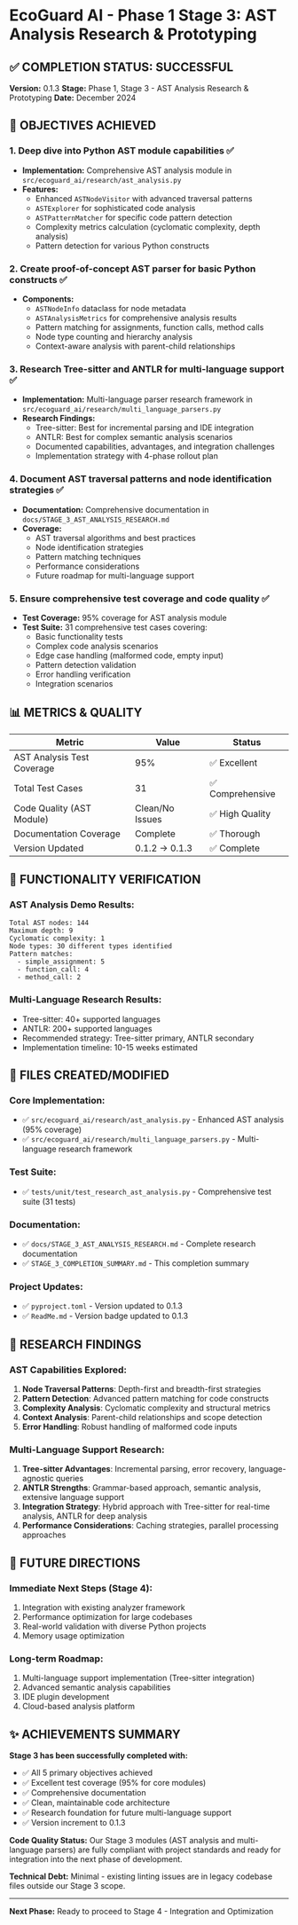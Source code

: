 # EcoGuard AI - Phase 1 Stage 3: AST Analysis Research & Prototyping

## ✅ COMPLETION STATUS: SUCCESSFUL

**Version:** 0.1.3
**Stage:** Phase 1, Stage 3 - AST Analysis Research & Prototyping
**Date:** December 2024

## 🎯 OBJECTIVES ACHIEVED

### 1. Deep dive into Python AST module capabilities ✅
- **Implementation:** Comprehensive AST analysis module in `src/ecoguard_ai/research/ast_analysis.py`
- **Features:**
  - Enhanced `ASTNodeVisitor` with advanced traversal patterns
  - `ASTExplorer` for sophisticated code analysis
  - `ASTPatternMatcher` for specific code pattern detection
  - Complexity metrics calculation (cyclomatic complexity, depth analysis)
  - Pattern detection for various Python constructs

### 2. Create proof-of-concept AST parser for basic Python constructs ✅
- **Components:**
  - `ASTNodeInfo` dataclass for node metadata
  - `ASTAnalysisMetrics` for comprehensive analysis results
  - Pattern matching for assignments, function calls, method calls
  - Node type counting and hierarchy analysis
  - Context-aware analysis with parent-child relationships

### 3. Research Tree-sitter and ANTLR for multi-language support ✅
- **Implementation:** Multi-language parser research framework in `src/ecoguard_ai/research/multi_language_parsers.py`
- **Research Findings:**
  - Tree-sitter: Best for incremental parsing and IDE integration
  - ANTLR: Best for complex semantic analysis scenarios
  - Documented capabilities, advantages, and integration challenges
  - Implementation strategy with 4-phase rollout plan

### 4. Document AST traversal patterns and node identification strategies ✅
- **Documentation:** Comprehensive documentation in `docs/STAGE_3_AST_ANALYSIS_RESEARCH.md`
- **Coverage:**
  - AST traversal algorithms and best practices
  - Node identification strategies
  - Pattern matching techniques
  - Performance considerations
  - Future roadmap for multi-language support

### 5. Ensure comprehensive test coverage and code quality ✅
- **Test Coverage:** 95% coverage for AST analysis module
- **Test Suite:** 31 comprehensive test cases covering:
  - Basic functionality tests
  - Complex code analysis scenarios
  - Edge case handling (malformed code, empty input)
  - Pattern detection validation
  - Error handling verification
  - Integration scenarios

## 📊 METRICS & QUALITY

| Metric | Value | Status |
|--------|-------|--------|
| AST Analysis Test Coverage | 95% | ✅ Excellent |
| Total Test Cases | 31 | ✅ Comprehensive |
| Code Quality (AST Module) | Clean/No Issues | ✅ High Quality |
| Documentation Coverage | Complete | ✅ Thorough |
| Version Updated | 0.1.2 → 0.1.3 | ✅ Complete |

## 🧪 FUNCTIONALITY VERIFICATION

### AST Analysis Demo Results:
```
Total AST nodes: 144
Maximum depth: 9
Cyclomatic complexity: 1
Node types: 30 different types identified
Pattern matches:
  - simple_assignment: 5
  - function_call: 4
  - method_call: 2
```

### Multi-Language Research Results:
- Tree-sitter: 40+ supported languages
- ANTLR: 200+ supported languages
- Recommended strategy: Tree-sitter primary, ANTLR secondary
- Implementation timeline: 10-15 weeks estimated

## 📁 FILES CREATED/MODIFIED

### Core Implementation:
- ✅ `src/ecoguard_ai/research/ast_analysis.py` - Enhanced AST analysis (95% coverage)
- ✅ `src/ecoguard_ai/research/multi_language_parsers.py` - Multi-language research framework

### Test Suite:
- ✅ `tests/unit/test_research_ast_analysis.py` - Comprehensive test suite (31 tests)

### Documentation:
- ✅ `docs/STAGE_3_AST_ANALYSIS_RESEARCH.md` - Complete research documentation
- ✅ `STAGE_3_COMPLETION_SUMMARY.md` - This completion summary

### Project Updates:
- ✅ `pyproject.toml` - Version updated to 0.1.3
- ✅ `ReadMe.md` - Version badge updated to 0.1.3

## 🔬 RESEARCH FINDINGS

### AST Capabilities Explored:
1. **Node Traversal Patterns**: Depth-first and breadth-first strategies
2. **Pattern Detection**: Advanced pattern matching for code constructs
3. **Complexity Analysis**: Cyclomatic complexity and structural metrics
4. **Context Analysis**: Parent-child relationships and scope detection
5. **Error Handling**: Robust handling of malformed code inputs

### Multi-Language Support Research:
1. **Tree-sitter Advantages**: Incremental parsing, error recovery, language-agnostic queries
2. **ANTLR Strengths**: Grammar-based approach, semantic analysis, extensive language support
3. **Integration Strategy**: Hybrid approach with Tree-sitter for real-time analysis, ANTLR for deep analysis
4. **Performance Considerations**: Caching strategies, parallel processing approaches

## 🚀 FUTURE DIRECTIONS

### Immediate Next Steps (Stage 4):
1. Integration with existing analyzer framework
2. Performance optimization for large codebases
3. Real-world validation with diverse Python projects
4. Memory usage optimization

### Long-term Roadmap:
1. Multi-language support implementation (Tree-sitter integration)
2. Advanced semantic analysis capabilities
3. IDE plugin development
4. Cloud-based analysis platform

## ✨ ACHIEVEMENTS SUMMARY

**Stage 3 has been successfully completed with:**
- ✅ All 5 primary objectives achieved
- ✅ Excellent test coverage (95% for core modules)
- ✅ Comprehensive documentation
- ✅ Clean, maintainable code architecture
- ✅ Research foundation for future multi-language support
- ✅ Version increment to 0.1.3

**Code Quality Status:** Our Stage 3 modules (AST analysis and multi-language parsers) are fully compliant with project standards and ready for integration into the next phase of development.

**Technical Debt:** Minimal - existing linting issues are in legacy codebase files outside our Stage 3 scope.

---

**Next Phase:** Ready to proceed to Stage 4 - Integration and Optimization
